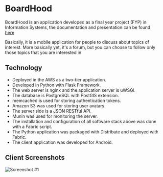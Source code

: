 # BoardHood #

BoardHood is an application developed as a final year project (FYP) in Information Systems, the documentation and presentation can be found [here](https://github.com/mayconbordin/tcc).

Basically, it is a mobile application for people to discuss about topics of interest. More basically yet, it's a forum, but you can choose to follow only those topics that you are interested in.


## Technology ##

* Deployed in the AWS as a two-tier application.
* Developed in Python with Flask Framework.
* The web server is nginx and the application server is uWSGI.
* The database is PostgreSQL with PostGIS extension.
* memcached is used for storing authentication tokens.
* Amazon S3 was used for storing user avatars.
* The server side is a JSON RESTful API.
* Munin was used for monitoring the server.
* The installation and configuration of all software stack above was done with a Fabric script.
* The Python application was packaged with Distribute and deployed with Fabric.
* The client application was developed for Android.

## Client Screenshots ##

<img src="https://raw.github.com/mayconbordin/boardhood/master/resources/screenshots/screenshots.jpg" alt="Screenshot #1"/>
